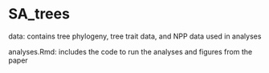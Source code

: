 # SA_trees

data: contains tree phylogeny, tree trait data, and NPP data used in analyses

analyses.Rmd: includes the code to run the analyses and figures from the paper

